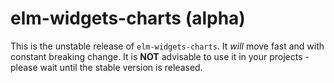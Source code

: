 # elm-widgets-charts (alpha)

This is the unstable release of `elm-widgets-charts`.
It _will_ move fast and with constant breaking change.
It is **NOT** advisable to use it in your projects - please wait until the stable version is released.


